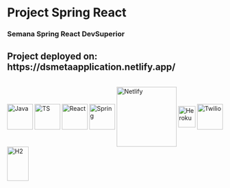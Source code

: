 <h1>Project Spring React</h1>

<h3>Semana Spring React DevSuperior</h3>

<h2> Project deployed on: https://dsmetaapplication.netlify.app/</h2>

<div style="display: inline_block"><br>
  <img align="center" alt="Java" height="60" width="60" src="https://cdn.jsdelivr.net/gh/devicons/devicon/icons/java/java-original.svg" />
  <img align="center" alt="TS" height="60" width="60" src="https://cdn.jsdelivr.net/gh/devicons/devicon/icons/typescript/typescript-plain.svg" />
  <img align="center" alt="React" height="60" width="60" src="https://cdn.jsdelivr.net/gh/devicons/devicon/icons/react/react-original.svg">
  <img align="center" alt="Spring" height="60" width="60" src="https://cdn.jsdelivr.net/gh/devicons/devicon/icons/spring/spring-original-wordmark.svg">
  <img align="center" alt="Netlify" height="140" width="140" src="https://download.logo.wine/logo/Netlify/Netlify-Logo.wine.png" />
  <img align="center" alt="Heroku" height="50" width="40" src="https://cdn.jsdelivr.net/gh/devicons/devicon/icons/heroku/heroku-original.svg" />
   <img align="center" alt="Twilio" height="60" width="60" src="https://companiesmarketcap.com/img/company-logos/256/TWLO.png" />
  <img align="center" alt="H2" height="80" width="50" src="https://www.h2database.com/html/images/h2-logo-2.png" />
</div>
